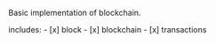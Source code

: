 Basic implementation of blockchain. 

includes:
    - [x] block
    - [x] blockchain
    - [x] transactions  